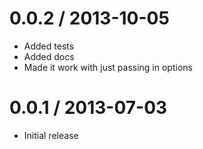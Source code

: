 
0.0.2 / 2013-10-05
==================

  * Added tests
  * Added docs
  * Made it work with just passing in options

0.0.1 / 2013-07-03
==================

  * Initial release
